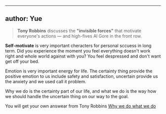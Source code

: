 ---
author: Yue
-----------

>**Tony Robbins** discusses the **"invisible forces"** that motivate everyone's actions — and high-fives Al Gore in the front row.



 **Self-motivate** is very important cheracters for personal sccuess in long term. Did you experience the moment you feel everything doesn't work right and whole world against with you? You feel despressed and don't want get off your bed. 

Emotion is very important energy for life. The certainty  thing provide the positive emotion to us include safety and satisfaction, uncertain provide us the anxiety and we used call it problem.

Why we do is the certainty part of our life, and what we do is the way how we should handle the uncertain thing on our way to the goal. 

You will get your own answear from Tony Robbins [Why we do what we do](http://www.ted.com/talks/tony_robbins_asks_why_we_do_what_we_do)